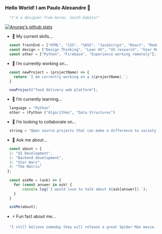 ### Hello World! I am Paulo Alexandre 👋

```python
  "I'm a designer from Huron, South Dakota!"
```

[![Anurag's github stats](https://github-readme-stats.vercel.app/api?username=paulofurtunatoalexandre)](https://github.com/anuraghazra/github-readme-stats)

- 🔧 My current skills...
```javascript
  const frontEnd = ["HTML", "CSS", "SASS", "JavaScript", "React", "Redux"];
  const design = ["Design Thinking", "Lean UX", "UX research", "User Research", "Mapping", "Design Workshops", "Interaction Design", "Visual Design", "Design System", "SCRUM (Agile)", "Design Leadership", "Human-Centered Design (HCD)", "Accessibility", "Human-Computer Interaction (HMI)", "A/B Tests", "UI Design", "Proof of Concept (POC)", "Prototyping", "Wireframing", "Wireflow", "Persona", "Strategy", "Storyboarding", "User Flows", "Information Architecture", "Usability Testing", "User Testing", "Figma", "Figma Jam", "Balsamiq", "Procreate", "Adobe Creative Suite", "Mural", "Miro", "B2B", "B2C", and "free-hand Sketching"];
  const other = ["Python", "Firebase", "Experience working remotely"];
```


- 🔭 I’m currently working on...
```javascript
  const newProject = (projectName) => {
    return `I am currently working on a ${projectName}.`;
  }

  newProject("food delivery web platform");
```


- 🌱 I’m currently learning...
```python
  language = "Python"
  other = (Python ("Algorithms", "Data Structures")
```


- 👯 I’m looking to collaborate on...
```python
  string = "Open source projects that can make a difference to society."
```

<!-- - 🤔 I’m looking for help with ... -->


- 💬 Ask me about... 
```javascript
  const about = {
  1: "UI Development",
  2: "Backend development",
  3: "Star Wars",
  4: "The Matrix"
 };
  
  const askMe = (ask) => {
    for (const answer in ask) {
    	console.log(`I would love to talk about ${ask[answer]}.`);
    }
  }

  askMe(about);
```

<!-- - 📫 How to reach me: ... -->

<!-- - 😄 Pronouns: He/His/Him -->


- ⚡ Fun fact about me...
```javascript
  "I still believe someday they will release a great Spider Man movie. Loading: [#######______]" 
```
